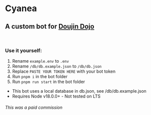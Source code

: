 # Cyanea
## A custom bot for [Doujin Dojo](https://discord.gg/xsKF5U5aKw)

<br>

### Use it yourself:
1. Rename `example.env` to `.env`
2. Rename `/db/db.example.json` to `/db/db.json`
3. Replace `PASTE YOUR TOKEN HERE` with your bot token
4. Run `pnpm i` in the bot folder
5. Run `pnpm run start` in the bot folder

- This bot uses a local database in db.json, see /db/db.example.json
- Requires Node v18.0.0+ - Not tested on LTS


###### This was a paid commission
